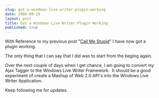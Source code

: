 ```yaml
---
slug: got-a-windows-live-writer-plugin-working
date: 2006-08-19
layout: post
title: Got a Windows Live Writer Plugin Working
published: true
---
```

<p>With Reference to my previous post "<a href="http://www.kinlan.co.uk/2006/08/call-me-stupid.html">Call Me Stupid</a>" I have now got a plugin working.</p> <p>The only thing that I can say that I did was to start from the beging again.</p> <p>Over the next couple of days when I get chance, I am going to convert my Ajax Tagger to the Windows Live Writer Framework.  It should be a good experiment of create a Mashup of Web 2.0 API's into the Windows Live Writer Application.</p> <p>Keep following me for updates.</p><div class="blogger-post-footer"><img class="posterous_download_image" src="https://blogger.googleusercontent.com/tracker/8109338-115599601919328138?l=www.kinlan.co.uk%2Findex.html" height="1" alt="" width="1" /></div>

